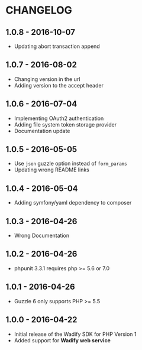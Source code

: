 # CHANGELOG

## 1.0.8 - 2016-10-07

* Updating abort transaction append

## 1.0.7 - 2016-08-02

* Changing version in the url
* Adding version to the accept header

## 1.0.6 - 2016-07-04

* Implementing OAuth2 authentication
* Adding file system token storage provider
* Documentation update

## 1.0.5 - 2016-05-05

* Use `json` guzzle option instead of `form_params`
* Updating wrong README links

## 1.0.4 - 2016-05-04

* Adding symfony/yaml dependency to composer

## 1.0.3 - 2016-04-26

* Wrong Documentation 

## 1.0.2 - 2016-04-26

* phpunit 3.3.1 requires php >= 5.6 or 7.0

## 1.0.1 - 2016-04-26

* Guzzle 6 only supports PHP >= 5.5

## 1.0.0 - 2016-04-22

* Initial release of the Wadify SDK for PHP Version 1
* Added support for **Wadify web service**